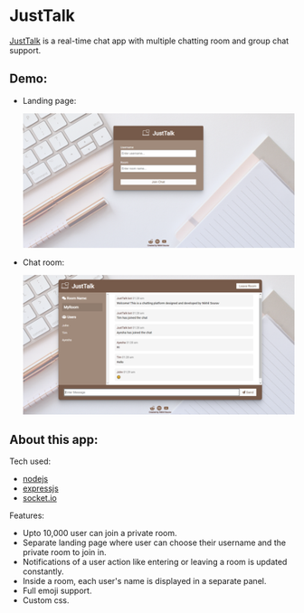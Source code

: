 # JustTalk

[JustTalk](http://chat-app-by-nikhilsourav.herokuapp.com/) is a real-time chat app with multiple chatting room and group chat support.

## Demo:

- Landing page:

    <img src="public/Images/demo1.png" width="650" height="auto">

- Chat room:

    <img src="public/Images/demo2.png" width="650" height="auto">

## About this app:

Tech used:

- [nodejs](https://nodejs.org/en/)
- [expressjs](https://expressjs.com/)
- [socket.io](https://socket.io/)

Features:

- Upto 10,000 user can join a private room.
- Separate landing page where user can choose their username and the private room to join in.
- Notifications of a user action like entering or leaving a room is updated constantly.
- Inside a room, each user's name is displayed in a separate panel.
- Full emoji support.
- Custom css.
